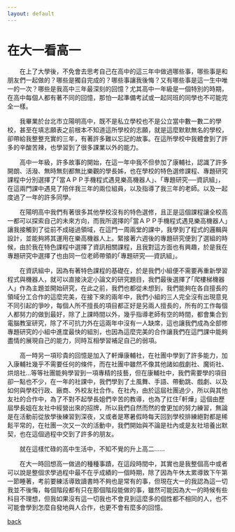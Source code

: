 ```yaml
---
layout: default
---
```


# 在大一看高一  

　　在上了大學後，不免會去思考自己在高中的這三年中做過哪些事，哪些事是和朋友們一起做的？哪些是獨自完成的？哪些事讓我後悔？又有哪些事是這一生中唯一的一次？哪些是我高中三年最深刻的回憶？尤其高中一年級是一個特別的時期，在高中每個人都有著不同的回憶，那怕一起準備考試或一起同班的同學也不可能完全一樣。  
  
　　我畢業於台北市立陽明高中，既不是私立學校也不是公立當中數一數二的學校，甚至在填志願表之前根本不知道這所學校的志願，就是這麼默默無名的學校，卻帶給我整整充實的三年，有著許多難以忘記的故事。在這所學校中我體會到了許多的辛酸苦辣，也學習到了很多課業以外的能力。  
  
　　高中一年級，許多故事的開始，在這一年中我不但參加了康輔社，認識了許多開朗、活潑、無時無刻都無比樂觀的學長姊，也在學校的特色選修課程、專題研究課程中分別選擇了｢當ＡＰＰ手機程式遇見樂高機器人」、｢專題研究──資訊組」，在這兩門課中遇見了陪伴我三年的兩位組員，以及指導了我三年的老師。以及一起度過了一年的許多同學。  
  
　　在陽明高中我們有著很多其他學校沒有的特色選修，且正是這個課程讓全校高一都可以探索自己的未來方向，而我所選擇的｢當ＡＰＰ手機程式遇見樂高機器人」讓我接觸到了從前不成碰過領域，在這門一周兩堂的課中，我學到了程式的邏輯與設計，並能夠將其運用在樂高機器人上。緊接著六週後的專題研究便到了選組的時候，由於我在特色課程中選擇了資訊相關課程，且我對這方面也有興趣，於是我在專題研究中選擇了也由同一位老師帶領的｢專題研究──資訊組」。  
    
　　在資訊組中，因為有著特色課程的基礎在，於是我們小組便不需要再重新學習程式與機器人，就可以直接決定小論文的研究題目，我們最後選擇了｢爬樓梯機器人」作為主題並開始研究，在此之前，我們也都從未想到，我們能夠在各自擅長的領域分工合作的這麼完美，在接下來的兩年中，我們小組的三人完全沒有出現意見不同引起的爭吵，每個人所不擅長的項目都正好是另兩人擅長的，所有的工作每個人都努力的做到最好，除了上課時間以外，幾乎指導老師有空的時間，都會集合到電腦教室研究，除了不可抗力外在這兩年中沒有一人缺席，這也讓我們成為全部修專題研究的小組中進度最快的組別，也因為這麼完美的合作讓我們在這門課中能夠盡情的展現自己的能力，同時互相學習補足自己的弱項。  
  
　　高一時另一項珍貴的回憶是加入了軒燁康輔社，在社團中學到了許多能力，加入康輔社幾乎不需要任何的條件，而在社團中雖然不像其他諸如戲劇社、魔術社、烘焙社…等等社團能夠學習到一項專精的技藝，但在康輔社中，我們需要學的項目卻一點也不少，在一年的社課中，我們學到了土風舞、手語、帶動跳、戲劇、以及如何與學校行政、廠商、外校友社合作。在社內，由於這屆社團過少，所以與其他友社的合作中，為了不對不起學長姐們辛苦的教導，也為了扛住｢軒燁」這個由歷屆學長姐在友社中經營出來的招牌，所以我們自然而然的會更加的努力練習，無論是在活動前從放學後練習到深夜，又或者是寒暑假時每天回到學校排練絕對都是稀鬆平常的，在社團一次又一次的活動中，我們開始與不論是社內或是友社培養出默契，也在這個過程中交到了許多的朋友。  
  
　　就在這樣忙碌的高中生活中，不知不覺的升上高二……  
  
　　在大一時回想高一做過的種種事蹟，在這段時間中，其實也是我整個高中或者可以說是整個求學過程中最不在乎成績的一個時期，除了因為午休太累導致下午第一節睡著，考前要練活導致讀書時不夠也是常有的事，但現在大一的我認為這一切我並不後悔，每個階段都有只在那個階段能做的事，雖然可能因為大一的時候有些科目不理想，但我如果沒有這一切我也不會見到這麼多的個性都不相同的人，也不可能會學到怎麼自發地與人合作，也更不會有麼多的回憶。  

[back](https://031155414.github.io/menu/)

